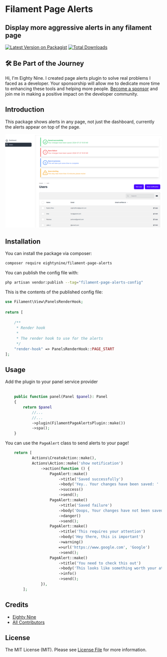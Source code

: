 # Filament Page Alerts

## Display more aggressive alerts in any filament page

[![Latest Version on Packagist](https://img.shields.io/packagist/v/eightynine/filament-page-alerts.svg?style=flat-square)](https://packagist.org/packages/eightynine/filament-page-alerts)
[![Total Downloads](https://img.shields.io/packagist/dt/eightynine/filament-page-alerts.svg?style=flat-square)](https://packagist.org/packages/eightynine/filament-page-alerts)


## 🛠️ Be Part of the Journey

Hi, I'm Eighty Nine. I created page alerts plugin to solve real problems I faced as a developer. Your sponsorship will allow me to dedicate more time to enhancing these tools and helping more people. [Become a sponsor](https://github.com/sponsors/eighty9nine) and join me in making a positive impact on the developer community.

## Introduction

This package shows alerts in any page, not just the dashboard, currently the alerts appear on top of the page.

![Package screenshot](https://raw.githubusercontent.com/eighty9nine/filament-page-alerts/3.x/resources/img/page-alerts.png)

## Installation

You can install the package via composer:

```bash
composer require eightynine/filament-page-alerts
```

You can publish the config file with:

```bash
php artisan vendor:publish --tag="filament-page-alerts-config"
```

This is the contents of the published config file:

```php
use Filament\View\PanelsRenderHook;

return [

    /**
     * Render hook
     * 
     * The render hook to use for the alerts
     */
    "render-hook" => PanelsRenderHook::PAGE_START
];
```

## Usage
Add the plugin to your panel service provider
```php

    public function panel(Panel $panel): Panel
    {
        return $panel
            //...
            //...
            ->plugin(FilamentPageAlertsPlugin::make())
            ->spa();
    }

```

You can use the `PageAlert` class to send alerts to your page!
```php
    return [
            Actions\CreateAction::make(),
            Actions\Action::make('show notification')
                ->action(function () {
                    PageAlert::make()
                        ->title('Saved successfully')
                        ->body('Yey.. Your changes have been saved: ' . now())
                        ->success()
                        ->send();
                    PageAlert::make()
                        ->title('Saved failure')
                        ->body('Ooops, Your changes have not been saved! ')
                        ->danger()
                        ->send();
                    PageAlert::make()
                        ->title('This requires your attention')
                        ->body('Hey there, this is important')
                        ->warning()
                        =>url('https://www.google.com', 'Google')
                        ->send();
                    PageAlert::make()
                        ->title('You need to check this out')
                        ->body('This looks like something worth your attention')
                        ->info()
                        ->send();
                }),
        ];
```


## Credits

- [Eighty Nine](https://github.com/eightynine)
- [All Contributors](../../contributors)

## License

The MIT License (MIT). Please see [License File](LICENSE.md) for more information.
